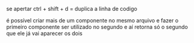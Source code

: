 se apertar ctrl + shift + d = duplica a linha de codigo

é possível criar mais de um componente no mesmo arquivo e fazer o primeiro componente ser utilizado no segundo e aí retorna só o segundo que ele já vai aparecer os dois